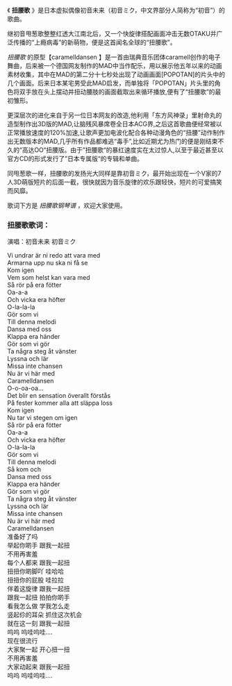 

《 **扭腰歌** 》是日本虚拟偶像初音未来（初音ミク，中文界部分人简称为“初音”）的歌曲。

继初音甩葱歌整整红透大江南北后，又一个快旋律搭配画面冲击无数OTAKU并广泛传播的“上瘾病毒”的新萌物，便是这首闻名全球的“扭腰歌”。

_扭腰歌_ 的原型【caramelldansen
】是一首由瑞典音乐团体caramell创作的电子舞曲，后来被一个德国网友制作的MAD中当作配乐，用以展示他五年以来的动画素材收集，其中在MAD的第二分十七秒处出现了动画画面[POPOTAN]的片头中的几个画面。后来日本某宅男受此MAD启发，而单独将「POPOTAN」片头里的角色将双手放在头上摆动并扭动腰肢的画面截取出来循环播放,便有了“扭腰歌”的最初雏形。

更深层次的进化来自于另一位日本网友的改造,他利用「东方风神录」里射命丸的造型制作出3D版的MAD,让脑残风暴席卷全日本ACG界,之后这首歌曲便经常被以正常播放速度的120%加速,让歌声更加电波化配合各种动漫角色的“扭腰”动作制作出无数版本的MAD,几乎所有作品都难逃“毒手”,比如近期尤为热门的便是刚结束不久的“高达OO“扭腰版。由于”扭腰歌“的暴红速度实在太过惊人,以至于最近甚至以官方CD的形式发行了”日本专属版“的专辑和单曲。

同甩葱歌一样，扭腰歌的发扬光大同样是靠初音ミク，最开始出现在一个V家的7人3D萌版短片的后面一截，很快就因为音乐旋律的欢乐跟轻快，短片的可爱搞笑而风靡。

歌词下方是 _扭腰歌钢琴谱_ ，欢迎大家使用。

### 扭腰歌歌词：

演唱：初音未来 初音ミク

Vi undrar &auml;r ni redo att vara med  
Armarna upp nu ska ni f&aring; se  
Kom igen  
Vem som helst kan vara med  
S&aring; r&ouml;r p&aring; era f&ouml;tter  
Oa-a-a  
Och vicka era h&ouml;fter  
O-la-la-la  
G&ouml;r som vi  
Till denna melodi  
Dansa med oss  
Klappa era h&auml;nder  
G&ouml;r som vi g&ouml;r  
Ta n&aring;gra steg &aring;t v&auml;nster  
Lyssna och l&auml;r  
Missa inte chansen  
Nu &auml;r vi h&auml;r med  
Caramelldansen  
O-o-oa-oa...  
Det blir en sensation &ouml;verallt f&ouml;rst&aring;s  
P&aring; fester kommer alla att sl&auml;ppa loss  
Kom igen  
Nu tar vi stegen om igen  
S&aring; r&ouml;r p&aring; era f&ouml;tter  
Oa-a-a  
Och vicka era h&ouml;fter  
O-la-la-la  
G&ouml;r som vi  
Till denna melodi  
S&aring; kom och  
Dansa med oss  
Klappa era h&auml;nder  
G&ouml;r som vi g&ouml;r  
Ta n&aring;gra steg &aring;t v&auml;nster  
Lyssna och l&auml;r  
Missa inte chansen  
Nu &auml;r vi h&auml;r med  
Caramelldansen  
准备好了吗  
举起你啲手 跟我一起扭  
不用再害羞  
每个人都来 跟我一起扭  
扭扭你啲脚吖 哇哈哈  
扭扭你的屁股 哇拉拉  
伴着这旋律 跟我一起扭  
跟我一起扭 拍拍你啲手  
看我怎么做 学我怎么走  
竖起伱的耳朵 抓住这次机会  
就在这一刻 跟我一起扭  
呜呜 呜哇呜哇....  
现在很流行  
大家聚一起 开心扭一扭  
不用再害羞  
大家动起来 跟我一起扭  
呜呜 呜哇呜哇....

